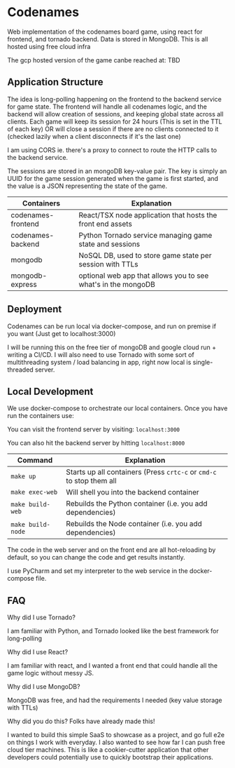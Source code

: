 # Codenames
Web implementation of the codenames board game, using react for frontend, and tornado backend.
Data is stored in MongoDB. This is all hosted using free cloud infra

The gcp hosted version of the game canbe reached at: TBD

## Application Structure

The idea is long-polling happening on the frontend to the backend service for game state.
The frontend will handle all codenames logic, and the backend will allow 
creation of sessions, and keeping global state across all clients.
Each game will keep its session for 24 hours (This is set in the TTL of each key) OR will close a session
if there are no clients connected to it (checked lazily when a client disconnects if it's the last one)

I am using CORS ie. there's a proxy to connect to route the HTTP calls to the backend service.

The sessions are stored in an mongoDB key-value pair. The key is simply an UUID for the game session 
generated when the game is first started, and the value is a JSON representing the state
of the game.

Containers  | Explanation
------------- | -------------
codenames-frontend  | React/TSX node application that hosts the front end assets
codenames-backend  | Python Tornado service managing game state and sessions
mongodb | NoSQL DB, used to store game state per session with TTLs
mongodb-express | optional web app that allows you to see what's in the mongoDB

## Deployment

Codenames can be run local via docker-compose, and run on premise if you want (Just get to localhost:3000)

I will be running this on the free tier of mongoDB and google cloud run + writing a CI/CD.
I will also need to use Tornado with some sort of multithreading system / load balancing in app, right now local is 
single-threaded server.

## Local Development

We use docker-compose to orchestrate our local containers. Once you have run the containers use:

You can visit the frontend server by visiting: `localhost:3000`

You can also hit the backend server by hitting `localhost:8000`

Command  | Explanation
------------- | -------------
`make up` | Starts up all containers (Press `crtc-c` or `cmd-c` to stop them all
`make exec-web` | Will shell you into the backend container
`make build-web` | Rebuilds the Python container (i.e. you add dependencies)
`make build-node` | Rebuilds the Node container (i.e. you add dependencies)

The code in the web server and on the front end are all hot-reloading by default, so you can change the code
and get results instantly.

I use PyCharm and set my interpreter to the web service in the docker-compose file.

## FAQ

Why did I use Tornado? 

I am familiar with Python, and Tornado looked like the best framework for long-polling

Why did I use React?

I am familiar with react, and I wanted a front end that could handle all the game logic without messy JS.

Why did I use MongoDB?

MongoDB was free, and had the requirements I needed (key value storage with TTLs)

Why did you do this? Folks have already made this!

I wanted to build this simple SaaS to showcase as a project, and go full e2e on things I work with
everyday. I also wanted to see how far I can push free cloud tier machines. This is like a cookier-cutter application 
that other developers could potentially use to quickly bootstrap their applications.
